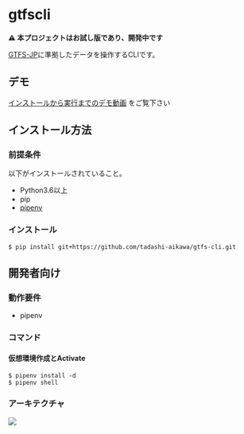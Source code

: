 # gtfscli

**⚠ 本プロジェクトはお試し版であり、開発中です**

[GTFS-JP]に準拠したデータを操作するCLIです。

[GTFS-JP]: https://www.gtfs.jp/developpers-guide/format-reference.html

## デモ

[インストールから実行までのデモ動画](https://dl.dropboxusercontent.com/s/zqtw0tzshfp1c9l/demo.mp4) をご覧下さい

## インストール方法

### 前提条件

以下がインストールされていること。

* Python3.6以上
* pip
* [pipenv](https://pypi.org/project/pipenv/)

### インストール

```
$ pip install git+https://github.com/tadashi-aikawa/gtfs-cli.git
```

## 開発者向け

### 動作要件

* pipenv

### コマンド

#### 仮想環境作成とActivate

```
$ pipenv install -d
$ pipenv shell
```

### アーキテクチャ

[![](https://cacoo.com/diagrams/FaXrS1rZ5c7SUxiF-4B5CE.png)](https://cacoo.com/diagrams/FaXrS1rZ5c7SUxiF/4B5CE)
